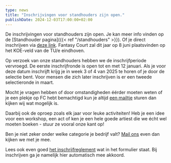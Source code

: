 ```yaml
--- 
type: news 
title: "Inschrijvingen voor standhouders zijn open." 
publishDate: 2024-12-03T17:00:00+02:00 
--- 
```


De inschrijvingen voor standhouders zijn open. Je kan meer info vinden op de [Standhouder pagina]({{< ref "/standhouders" >}}). Of je direct inschrijven via [deze link](https://docs.google.com/forms/d/e/1FAIpQLSdgNXPGttfaqPzkXfZpr1McJyhMBjCHTCpDKVrfEfgqgnLUFQ/viewform?usp=sf_link). Fantasy Court zal dit jaar op 8 juni plaatsvinden op het KOE-veld van de TU/e eindhoven. 

Op verzoek van onze standhouders hebben we de inschrijfperiode vervroegd. De eerste inschrijfronde is open tot en met 12 januari. Als je voor deze datum inschrijft krijg je in week 3 of 4 van 2025 te horen of je door de selectie bent. Voor mensen die zich later inschrijven is er een tweede selectieronde in maart. 

Mocht je vragen hebben of door omstandigheden éérder moeten weten of je een plekje op FC hebt bemachtigd kun je altijd [een mailtje](mailto:info@fantasycourt.nl) sturen dan kijken wij wat mogelijk is.

Daarbij ook de oproep zoals elk jaar voor leuke activiteiten! Heb je een idee voor een workshop, een act of ken je een hele goede artiest die we écht wel moeten boeken - stuur ze vooral onze kant op! 

Ben je niet zeker onder welke categorie je bedrijf valt? [Mail ons](mailto:info@fantasycourt.nl) even dan kijken we met je mee.

Lees ook even goed [het inschrijfreglement](https://docs.google.com/document/d/1lWsQuVgl0SjMx5kb9iwUHwva5-iMHPq9/edit?usp=sharing&ouid=118033485815882455862&rtpof=true&sd=true) wat in het formulier staat. Bij inschrijven ga je namelijk hier automatisch mee akkoord. 

